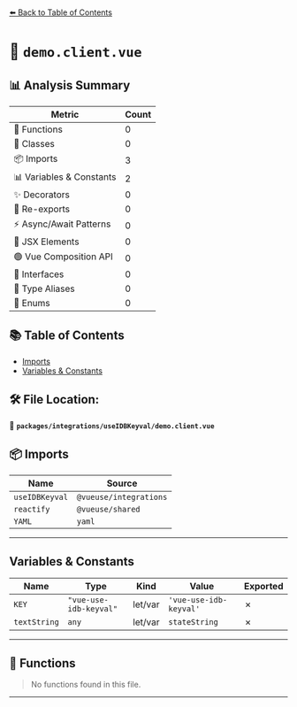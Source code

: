 [⬅️ Back to Table of Contents](../../../index.md)

# 📄 `demo.client.vue`

## 📊 Analysis Summary

| Metric | Count |
|--------|-------|
| 🔧 Functions | 0 |
| 🧱 Classes | 0 |
| 📦 Imports | 3 |
| 📊 Variables & Constants | 2 |
| ✨ Decorators | 0 |
| 🔄 Re-exports | 0 |
| ⚡ Async/Await Patterns | 0 |
| 💠 JSX Elements | 0 |
| 🟢 Vue Composition API | 0 |
| 📐 Interfaces | 0 |
| 📑 Type Aliases | 0 |
| 🎯 Enums | 0 |

## 📚 Table of Contents

- [Imports](#imports)
- [Variables & Constants](#variables-constants)

## 🛠️ File Location:
📂 **`packages/integrations/useIDBKeyval/demo.client.vue`**

## 📦 Imports

| Name | Source |
|------|--------|
| `useIDBKeyval` | `@vueuse/integrations` |
| `reactify` | `@vueuse/shared` |
| `YAML` | `yaml` |


---

## Variables & Constants

| Name | Type | Kind | Value | Exported |
|------|------|------|-------|----------|
| `KEY` | `"vue-use-idb-keyval"` | let/var | `'vue-use-idb-keyval'` | ✗ |
| `textString` | `any` | let/var | `stateString` | ✗ |


---

## 🔧 Functions

> No functions found in this file.


---